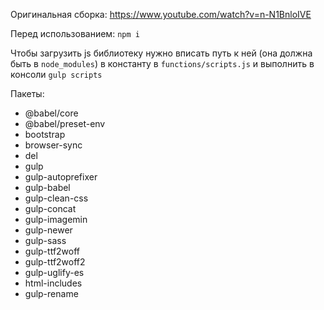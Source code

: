 Оригинальная сборка: https://www.youtube.com/watch?v=n-N1BnloIVE

Перед использованием: `npm i`

Чтобы загрузить js библиотеку нужно вписать путь к ней (она должна быть в `node_modules`) в константу в `functions/scripts.js` и выполнить в консоли `gulp scripts`

Пакеты:

- @babel/core
- @babel/preset-env
- bootstrap
- browser-sync
- del
- gulp
- gulp-autoprefixer
- gulp-babel
- gulp-clean-css
- gulp-concat
- gulp-imagemin
- gulp-newer
- gulp-sass
- gulp-ttf2woff
- gulp-ttf2woff2
- gulp-uglify-es
- html-includes
- gulp-rename
